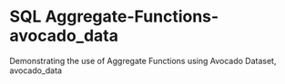 # SQL Aggregate-Functions-avocado_data
Demonstrating the use of Aggregate Functions using Avocado Dataset, avocado_data
